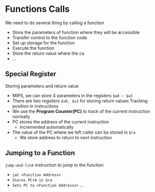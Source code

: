# Functions Calls
We need to do several thing by calling a function
- Store the parameters of function where they will be accessible
- Transfer control to the function code
- Set up storage for the function
- Execute the function
- Store the return value where the ca
- ...

## Special Register
Storing parameters and return value
- MIPS, we can store 4 parameters in the registers `$a0 ~ $a3`
- There are two registers `$v0, $v1` for storing return values
Tracking position in instructions
- We use the **Program Counter(PC)** to track of the current instruction normally
- PC stores the address of the current instruction
	- incremented automatically
- The value of the PC where we left caller can be stored in `$ra`
	- We store address to return to next instruction

## Jumping to a Function
`jump-and-link` instruction to jump to the function
- `jal <Function Address>`
- `Stores PC+4 in $ra`
- `Sets PC to <Function Addresss>`
...

